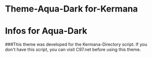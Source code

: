 # Theme-Aqua-Dark for-Kermana
# Infos for Aqua-Dark
###This theme was developed for the Kermana-Directory script. If you don't have this script, you can visit C97.net before using this theme.
